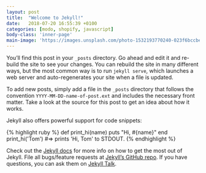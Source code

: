 ```yaml
---
layout: post
title:  "Welcome to Jekyll!"
date:   2018-07-20 16:55:39 +0100
categories: [modo, shopify, javascript]
body-class: 'inner-page'
main-image: 'https://images.unsplash.com/photo-1532193770240-023f6bccbeb6?ixlib=rb-0.3.5&ixid=eyJhcHBfaWQiOjEyMDd9&s=be6ef5df2c08c86b10bc8a98ba6086b6&auto=format&fit=crop&w=2100&q=80'
---
```

You’ll find this post in your `_posts` directory. Go ahead and edit it and re-build the site to see your changes. You can rebuild the site in many different ways, but the most common way is to run `jekyll serve`, which launches a web server and auto-regenerates your site when a file is updated.

To add new posts, simply add a file in the `_posts` directory that follows the convention `YYYY-MM-DD-name-of-post.ext` and includes the necessary front matter. Take a look at the source for this post to get an idea about how it works.

Jekyll also offers powerful support for code snippets:

{% highlight ruby %}
def print_hi(name)
  puts "Hi, #{name}"
end
print_hi('Tom')
#=> prints 'Hi, Tom' to STDOUT.
{% endhighlight %}

Check out the [Jekyll docs][jekyll-docs] for more info on how to get the most out of Jekyll. File all bugs/feature requests at [Jekyll’s GitHub repo][jekyll-gh]. If you have questions, you can ask them on [Jekyll Talk][jekyll-talk].

[jekyll-docs]: http://jekyllrb.com/docs/home
[jekyll-gh]:   https://github.com/jekyll/jekyll
[jekyll-talk]: https://talk.jekyllrb.com/
